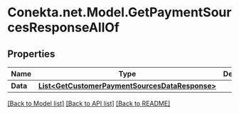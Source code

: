 # Conekta.net.Model.GetPaymentSourcesResponseAllOf

## Properties

Name | Type | Description | Notes
------------ | ------------- | ------------- | -------------
**Data** | [**List&lt;GetCustomerPaymentSourcesDataResponse&gt;**](GetCustomerPaymentSourcesDataResponse.md) |  | [optional] 

[[Back to Model list]](../README.md#documentation-for-models) [[Back to API list]](../README.md#documentation-for-api-endpoints) [[Back to README]](../README.md)


